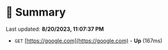 # 📖 Summary
Last updated: **8/20/2023, 11:07:37 PM**

- `GET` [https://google.com](https://google.com) - **Up** (167ms)
